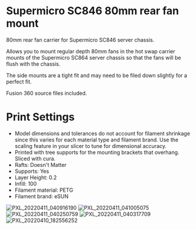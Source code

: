 # Supermicro SC846 80mm rear fan mount
80mm rear fan carrier for Supermicro SC846 server chassis.

Allows you to mount regular depth 80mm fans in the hot swap carrier mounts of the Supermicro SC864 server chassis so that the fans will be flush with the chassis.

The side mounts are a tight fit and may need to be filed down slightly for a perfect fit.

Fusion 360 source files included.

# Print Settings
- Model dimensions and tolerances do not account for filament shrinkage since this varies for each material type and filament brand. Use the scaling feature in your slicer to tune for dimensional accuracy.
- Printed with tree supports for the mounting brackets that overhang. Sliced with cura.
- Rafts: Doesn't Matter
- Supports: Yes
- Layer Height: 0.2
- Infill: 100
- Filament material: PETG
- Filament brand: eSUN

![PXL_20220411_040916190](https://user-images.githubusercontent.com/6842916/221389336-3cf1e53a-3a71-4b85-9f1a-510e1994be33.jpg)
![PXL_20220411_041005075](https://user-images.githubusercontent.com/6842916/221389337-7e7d8714-b16c-4d1e-bde3-2482e228282f.jpg)
![PXL_20220411_040250759](https://user-images.githubusercontent.com/6842916/221389341-595bef21-5c24-432e-b258-dea488afaddb.jpg)
![PXL_20220411_040317709](https://user-images.githubusercontent.com/6842916/221389342-a2ef1fd1-621a-4ce8-bacf-c2d6ea1abf60.jpg)
![PXL_20220410_182556252](https://user-images.githubusercontent.com/6842916/221389344-c3166dc5-419a-4824-8cf7-6a1569d708ee.jpg)
